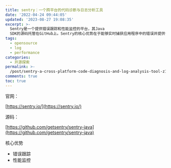 ```yaml
---
title: sentry：一个跨平台的代码诊断与日志分析工具
date: '2022-04-24 09:44:05'
updated: '2023-08-27 19:08:35'
excerpt: >-
  Sentry是一个提供错误跟踪和性能监控的平台，其Java
  SDK的源码托管在GitHub上。Sentry的核心优势在于能够实时捕获应用程序中的错误并提供详细的错误跟踪信息，同时也可以监控应用程序的性能表现。该平台具有官方网站和GitHub仓库，分别为https://sentry.io和https://github.com/getsentry/sentry-java。
tags:
  - opensource
  - log
  - performance
categories:
  - 开源探索
permalink: >-
  /post/sentry-a-cross-platform-code-diagnosis-and-log-analysis-tool-z1iyeio.html
comments: true
toc: true
---
```



官网：

[https://sentry.io/](https://sentry.io/)

源码：

[https://github.com/getsentry/sentry-java](https://github.com/getsentry/sentry-java)

核心优势

* 错误跟踪
* 性能监控
